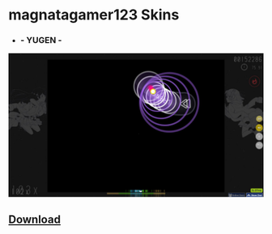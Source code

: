 # magnatagamer123 Skins

* ### - YUGEN -
![magnatagamer123](https://raw.githubusercontent.com/Lewui/ukrainian-community-osu-skins/master/assets/Tooqie1_Prew.png)

## [Download](https://alowe.s-ul.eu/0xCJyqJs)
